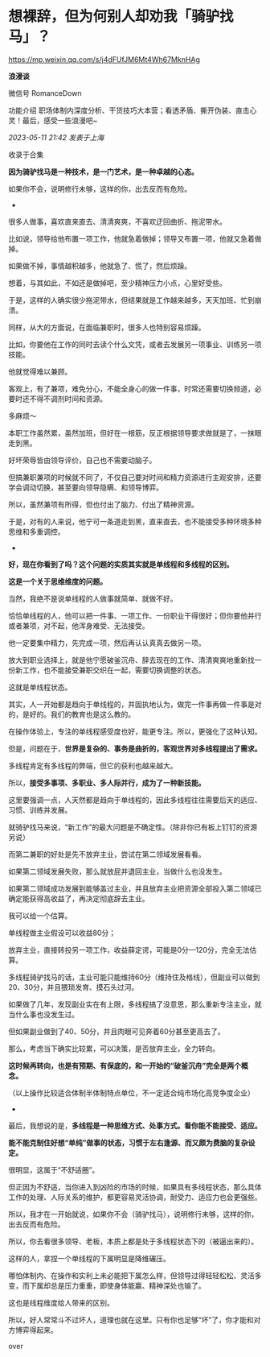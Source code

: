 # 想裸辞，但为何别人却劝我「骑驴找马」？

https://mp.weixin.qq.com/s/j4dFUfJM6Mt4Wh67MknHAg

**浪漫谈** 

微信号 RomanceDown

功能介绍 职场体制内深度分析、干货技巧大本营；看透矛盾、撕开伪装、直击心灵！最后，感受一些浪漫吧~

_2023-05-11 21:42_ _发表于上海_

收录于合集

**因为骑驴找马是一种技术，是一门艺术，是一种卓越的心态。**

如果你不会，说明修行未够，这样的你，出去反而有危险。

-

很多人做事，喜欢直来直去、清清爽爽，不喜欢迂回曲折、拖泥带水。

比如说，领导给他布置一项工作，他就急着做掉；领导又布置一项，他就又急着做掉。

如果做不掉，事情越积越多，他就急了、慌了，然后烦躁。

想着，与其如此，不如还是做掉吧，至少精神压力小点，心里好受些。

于是，这样的人确实很少拖泥带水，但结果就是工作越来越多，天天加班、忙到崩溃。

同样，从大的方面说，在面临兼职时，很多人也特别容易烦躁。

比如，你要他在工作的同时去读个什么文凭，或者去发展另一项事业、训练另一项技能。

他就觉得难以兼顾。

客观上，有了兼项，难免分心，不能全身心的做一件事，时常还需要切换频道，必要时还不得不调剂时间和资源。

多麻烦～

本职工作虽然累，虽然加班，但好在一根筋，反正根据领导要求做就是了，一抹眼走到黑。

好坏荣辱皆由领导评价，自己也不需要动脑子。

但搞兼职兼项的时候就不同了，不仅自己要对时间和精力资源进行主观安排，还要学会调动切换，甚至要向领导隐瞒、和领导博弈。

所以，虽然兼项有所得，但也付出了脑力、付出了精神资源。

于是，对有的人来说，他宁可一条道走到黑，直来直去，也不能接受多种环境多种思维和多重调控。

-

**好，现在你看到了吗？这个问题的实质其实就是单线程和多线程的区别。**

**这是一个关于思维维度的问题。**

当然，我绝不是说单线程的人做事就简单、就做不好。

恰恰单线程的人，他可以把一件事、一项工作、一份职业干得很好；但你要他并行或者兼项，对不起，他浑身难受、无法接受。

他一定要集中精力，先完成一项，然后再认认真真去做另一项。

放大到职业选择上，就是他宁愿破釜沉舟、辞去现在的工作、清清爽爽地重新找一份新工作，也不能接受兼职交织在一起，需要切换调整的状态。

这就是单线程状态。

其实，人一开始都是趋向于单线程的，并固执地认为，做完一件事再做一件事是对的，是好的。我们的教育也是这么教的。

在操作体验上，专注的单线程感受度也好，能更专注。所以，更强化了这种认知。

但是，问题在于，**世界是复杂的、事务是曲折的，客观世界对多线程提出了需求。**

多线程肯定有多线程的弊端，但它的获利也越来越大。

所以，**接受多事项、多职业、多人际并行，成为了一种新技能。**

这里要强调一点，人天然都是趋向于单线程的，因此多线程往往需要后天的适应、习惯、训练并发展。

就骑驴找马来说，“新工作”的最大问题是不确定性。（除非你已有板上钉钉的资源另说）

而第二兼职的好处是先不放弃主业，尝试在第二领域发展看看。

如果第二领域发展失败，那么就放屁并退回主业，当做什么也没发生。

如果第二领域成功发展到能够盖过主业，并且放弃主业把资源全部投入第二领域已确定能获得高收益了，再决定彻底辞去主业。

我可以给一个估算。

单线程做主业假设可以收益80分；

放弃主业，直接转投另一项工作，收益薛定谔，可能是0分—120分，完全无法估算。

多线程骑驴找马的话，主业可能只能维持60分（维持住及格线），但副业可以做到20、30分，并且猥琐发育、摸石头过河。

如果做了几年，发现副业实在有上限，多线程搞了没意思，那么重新专注主业，就当什么事也没发生过。

但如果副业做到了40、50分，并且肉眼可见奔着60分甚至更高去了。

那么，考虑当下确实比较累，可以决策，是否放弃主业，全力转向。

**这时候再转向，也是有预期、有保底的，和一开始的“破釜沉舟”完全是两个概念。**

（以上操作比较适合体制半体制特点单位，不一定适合纯市场化高竞争度企业）

-

最后，我想说的是，**多线程是一种思维方式、处事方式。看你能不能接受、适应。**

**能不能克制住好想“单纯”做事的状态，习惯于左右逢源、而又颇为费脑的复杂设定。**

很明显，这属于“不舒适圈”。

但正因为不舒适，当你进入到凶险的市场的时候，如果具有多线程状态，那么具体工作的处理、人际关系的维护，都更容易灵活协调，耐受力、适应力也会更强些。

所以，我才在一开始就说，如果你不会（骑驴找马），说明修行未够，这样的你，出去反而有危险。

所以，你去看很多领导、老板，本质上都是处于多线程状态下的（被逼出来的）。

这样的人，拿捏一个单线程的下属明显是降维碾压。

哪怕体制内、在操作和实利上未必能把下属怎么样，但领导过得轻轻松松、灵活多变，而下属却总是压力重重，即使身体能赢、精神深处也输了。

这也是线程维度给人带来的区别。

所以，好人常常斗不过坏人，道理也就在这里。只有你也足够“坏”了，你才能和对方博弈得起来。

over